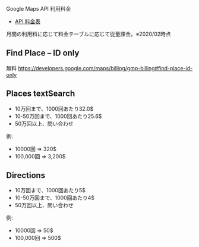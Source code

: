 Google Maps API 利用料金

- [API 料金表](https://cloud.google.com/maps-platform/pricing/sheet/?hl=ja)

月間の利用料に応じて料金テーブルに応じて従量課金。※2020/02時点

## Find Place – ID only 

無料
https://developers.google.com/maps/billing/gmp-billing#find-place-id-only

## Places textSearch

- 10万回まで、1000回あたり32.0$
- 10-50万回まで、1000回あたり25.6$
- 50万回以上、問い合わせ

例:
- 10000回 => 320$
- 100,000回 => 3,200$
  
## Directions

- 10万回まで、1000回あたり5$
- 10-50万回まで、1000回あたり4$
- 50万回以上、問い合わせ

例:
- 10000回 => 50$
- 100,000回 => 500$
